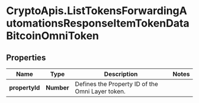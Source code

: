 # CryptoApis.ListTokensForwardingAutomationsResponseItemTokenDataBitcoinOmniToken

## Properties

Name | Type | Description | Notes
------------ | ------------- | ------------- | -------------
**propertyId** | **Number** | Defines the Property ID of the Omni Layer token. | 


